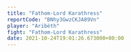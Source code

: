 ```yaml
---
title: "Fathom-Lord Karathress"
reportCode: "BNhy3GwzCKJA89Vn"
player: "Aribèth"
fight: "Fathom-Lord Karathress"
date: 2021-10-24T19:01:26.673000+00:00
---
```

